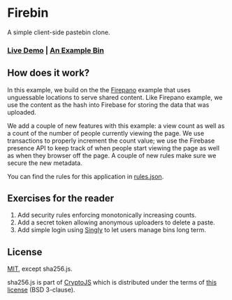 Firebin
=======

A simple client-side pastebin clone.

### [Live Demo](http://firebase.github.com/firebin/) | [An Example Bin](http://firebase.github.com/firebin/#26ac13001217f8db10d720faf15870525275bab47e3a4fe6816881181f13973b)

How does it work?
-----------------
In this example, we build on the the [Firepano](http://firebase.github.com/firepano/)
example that uses unguessable locations to serve shared content. Like Firepano
example, we use the content as the hash into Firebase for storing the data that
was uploaded.

We add a couple of new features with this example: a view count as well as a
count of the number of people currently viewing the page. We use transactions
to properly increment the count value; we use the Firebase presence API to keep
track of when people start viewing the page as well as when they browser off
the page. A couple of new rules make sure we secure the new metadata.

You can find the rules for this application in [rules.json](http://github.com/firebase/firebin/blob/gh-pages/rules.json).

Exercises for the reader
------------------------
  1. Add security rules enforcing monotonically increasing counts.
  2. Add a secret token allowing anonymous uploaders to delete a paste.
  3. Add simple login using [Singly](http://singly.com]) to let users manage
bins long term.

License
-------
[MIT](http://firebase.mit-license.org), except sha256.js.

sha256.js is part of [CryptoJS](http://code.google.com/p/crypto-js/) which
is distributed under the terms of
[this license](http://code.google.com/p/crypto-js/wiki/License) (BSD 3-clause).
